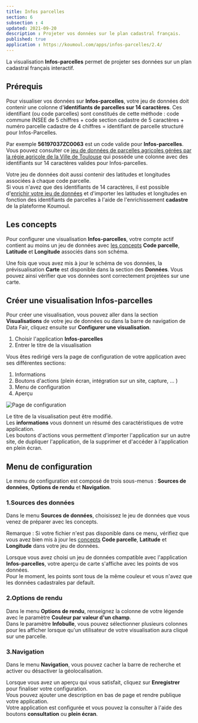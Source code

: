 ```yaml
---
title: Infos parcelles
section: 6
subsection : 4
updated: 2021-09-20
description : Projeter vos données sur le plan cadastral français.
published: true
application : https://koumoul.com/apps/infos-parcelles/2.4/
---
```


La visualisation **Infos-parcelles** permet de projeter ses données sur un plan cadastral français interactif.  

## Prérequis

Pour visualiser vos données sur **Infos-parcelles**, votre jeu de données doit contenir une colonne d'**identifiants de parcelles sur 14 caractères**. Ces identifiant (ou code parcelles) sont constitués de cette méthode : code commune INSEE de 5 chiffres + code section cadastre de 5 caractères + numéro parcelle cadastre de 4 chiffres = identifiant de parcelle structuré pour Infos-Parcelles.

Par exemple **56197037ZC0063** est un code valide pour **Infos-parcelles**. Vous pouvez consulter ce [jeu de données de parcelles agricoles gérées par la régie agricole de la Ville de Toulouse](https://koumoul.com/data-fair/api/v1/datasets/domaine-agricole-toulouse/full) qui possède une colonne avec des identifiants sur 14 caractères valides pour Infos-parcelles.

Votre jeu de données doit aussi contenir des latitudes et longitudes associées à chaque code parcelle.  
Si vous n'avez que des identifiants de 14 caractères, il est possible d'[enrichir votre jeu de données](./user-guide-backoffice/enrichment) et d'importer les latitudes et longitudes en fonction des identifiants de parcelles à l'aide de l'enrichissement **cadastre** de la plateforme Koumoul.

## Les concepts
Pour configurer une visualisation **Infos-parcelles**, votre compte actif contient au moins un jeu de données avec [les concepts](./user-guide-backoffice/concept) **Code parcelle**, **Latitude** et **Longitude** associés dans son schéma.

Une fois que vous avez mis à jour le schéma de vos données, la prévisualisation **Carte** est disponible dans la section des **Données**. Vous pouvez ainsi vérifier que vos données sont correctement projetées sur une carte.

## Créer une visualisation Infos-parcelles

Pour créer une visualisation, vous pouvez aller dans la section **Visualisations** de votre jeu de données ou dans la barre de navigation de Data Fair, cliquez ensuite sur **Configurer une visualisation**.

1. Choisir l'application **Infos-parcelles**
2. Entrer le titre de la visualisation

Vous êtes redirigé vers la page de configuration de votre application avec ses différentes sections:

1. Informations
2. Boutons d'actions (plein écran, intégration sur un site, capture, ... )
3. Menu de configuration
4. Aperçu

![Page de configuration](./images/user-guide-backoffice/infos-parcelles-config.jpg)

Le titre de la visualisation peut être modifié.  
Les **informations** vous donnent un résumé des caractéristiques de votre application.  
Les boutons d'actions vous permettent d'importer l'application sur un autre site, de dupliquer l'application, de la supprimer et d'accéder à l'application en plein écran.

## Menu de configuration
Le menu de configuration est composé de trois sous-menus : **Sources de données**, **Options de rendu** et **Navigation**.

### 1.Sources des données  

Dans le menu **Sources de données**, choisissez le jeu de données que vous venez de préparer avec les concepts.

Remarque : Si votre fichier n'est pas disponible dans ce menu, vérifiez que vous avez bien mis à jour les [concepts](./user-guide-backoffice/concept) **Code parcelle**, **Latitude** et **Longitude** dans votre jeu de données.

Lorsque vous avez choisi un jeu de données compatible avec l'application **Infos-parcelles**, votre aperçu de carte s'affiche avec les points de vos données.  
Pour le moment, les points sont tous de la même couleur et vous n'avez que les données cadastrales par default.  

### 2.Options de rendu  

Dans le menu **Options de rendu**, renseignez la colonne de votre légende avec le paramètre **Couleur par valeur d'un champ**.  
Dans le paramètre **Infobulle**, vous pouvez sélectionner plusieurs colonnes pour les afficher lorsque qu'un utilisateur de votre visualisation aura cliqué sur une parcelle.

### 3.Navigation  

Dans le menu **Navigation**, vous pouvez cacher la barre de recherche et activer ou désactiver la géolocalisation.

Lorsque vous avez un aperçu qui vous satisfait, cliquez sur **Enregistrer** pour finaliser votre configuration.  
Vous pouvez ajouter une description en bas de page et rendre publique votre application.  
Votre application est configurée et vous pouvez la consulter à l'aide des boutons **consultation** ou **plein écran**.
